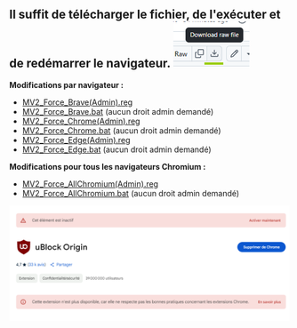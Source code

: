 

## Il suffit de télécharger le fichier, de l'exécuter et de redémarrer le navigateur. ![Screen](/Ressources/download.png)

**Modifications par navigateur :**

- [MV2_Force_Brave(Admin).reg](./MV2_Force_Brave(Admin).reg)
- [MV2_Force_Brave.bat](./MV2_Force_Brave.bat) (aucun droit admin demandé)
- [MV2_Force_Chrome(Admin).reg](./MV2_Force_Chrome(Admin).reg)
- [MV2_Force_Chrome.bat](./MV2_Force_Chrome.bat) (aucun droit admin demandé)
- [MV2_Force_Edge(Admin).reg](./MV2_Force_Edge(Admin).reg)
- [MV2_Force_Edge.bat](./MV2_Force_Edge.bat) (aucun droit admin demandé)

**Modifications pour tous les navigateurs Chromium :**

- [MV2_Force_AllChromium(Admin).reg](./MV2_Force_AllChromium(Admin).reg)
- [MV2_Force_AllChromium.bat](./MV2_Force_AllChromium.bat) (aucun droit admin demandé)


![Screen](/Ressources/Thanks_Google_OpenSource.png)
